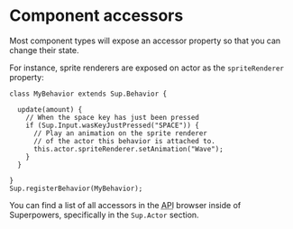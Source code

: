 # Component accessors

Most component types will expose an accessor property so that you can change their state.

For instance, sprite renderers are exposed on actor as the `spriteRenderer` property:

```
class MyBehavior extends Sup.Behavior {

  update(amount) {
    // When the space key has just been pressed
    if (Sup.Input.wasKeyJustPressed("SPACE")) {
      // Play an animation on the sprite renderer
      // of the actor this behavior is attached to.
      this.actor.spriteRenderer.setAnimation("Wave");
    }
  }

}
Sup.registerBehavior(MyBehavior);
```

You can find a list of all accessors in the <abbr title="Application Programming Interface">API</abbr> browser inside of Superpowers, specifically in the `Sup.Actor` section.